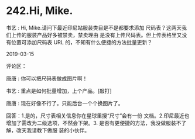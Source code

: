 # 242.Hi, Mike.

书艺 : Hi, Mike.请问下最近印尼站服装类目是不是都要求添加 尺码表？这两天我们上传的服装产品好多被禁卖，禁卖理由 是没有上传尺码表。但上传表格里又没有位置可添加尺码表 URL 的，不知有什么便捷的方法批量更新？

2019-03-15

评论区：

唐唐 : 你可以把尺码表做成图片啊！

书艺 : 重点是如何批量增加，上个产品。[敲打]

唐唐 : 现在好像不行了。只能后台一个个换图片了。

回答：1.是的，尺寸表相关信息你在星球里搜“尺寸”会有一份 文档。2.印尼最近也增加了需改为二级选项，不然会下架。3\. 是否有更便捷的方法，我没做服装不了解，改天我请教下做服 装的小伙伴。